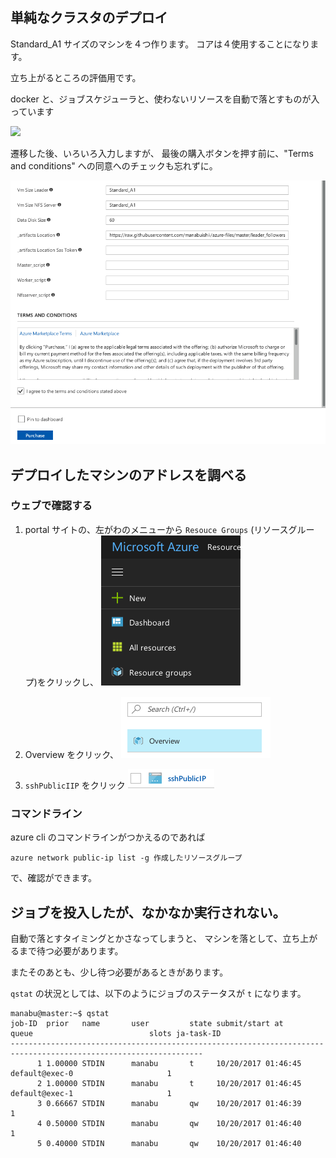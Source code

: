 

## 単純なクラスタのデプロイ

Standard_A1 サイズのマシンを４つ作ります。
コアは４使用することになります。

立ち上がるところの評価用です。


docker と、ジョブスケジューラと、使わないリソースを自動で落とすものが入っています

<a href="https://portal.azure.com/#create/Microsoft.Template/uri/https%3A%2F%2Fraw.githubusercontent.com%2Fmanabuishii%2Fazure-files%2Fmaster%2Fsmall_set%2Fazuredeploy.json" target="_blank">
    <img src="http://azuredeploy.net/deploybutton.png"/>
</a>

遷移した後、いろいろ入力しますが、
最後の購入ボタンを押す前に、"Terms and conditions" への同意へのチェックも忘れずに。

![Terms and conditions](./images/termsandconditions.png "Terms and Conditions image")


## デプロイしたマシンのアドレスを調べる

### ウェブで確認する

1. portal サイトの、左がわのメニューから `Resouce Groups` (リソースグループ)をクリックし、
![Resource Groups](./images/resourcegroups.png "Resource Groups image")

2. Overview をクリック、
![Overview](./images/overview.png "Overview image")

3. `sshPublicIIP` をクリック
![Public IP](./images/publicip.png "Public IP image")


### コマンドライン


azure cli のコマンドラインがつかえるのであれば

```
azure network public-ip list -g 作成したリソースグループ
```

で、確認ができます。



## ジョブを投入したが、なかなか実行されない。

自動で落とすタイミングとかさなってしまうと、
マシンを落として、立ち上がるまで待つ必要があります。

またそのあとも、少し待つ必要があるときがあります。

`qstat` の状況としては、以下のようにジョブのステータスが `t` になります。

```
manabu@master:~$ qstat
job-ID  prior   name       user         state submit/start at     queue                          slots ja-task-ID 
-----------------------------------------------------------------------------------------------------------------
      1 1.00000 STDIN      manabu       t     10/20/2017 01:46:45 default@exec-0                     1        
      2 1.00000 STDIN      manabu       t     10/20/2017 01:46:45 default@exec-1                     1        
      3 0.66667 STDIN      manabu       qw    10/20/2017 01:46:39                                    1        
      4 0.50000 STDIN      manabu       qw    10/20/2017 01:46:40                                    1        
      5 0.40000 STDIN      manabu       qw    10/20/2017 01:46:40   
```